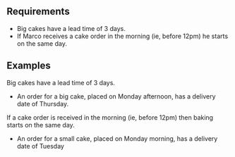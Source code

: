 ## Requirements

- Big cakes have a lead time of 3 days.
- If Marco receives a cake order in the morning (ie, before 12pm) he starts on the same day.

## Examples

Big cakes have a lead time of 3 days.

- An order for a big cake, placed on Monday afternoon, has a delivery date of Thursday.

If a cake order is received in the morning (ie, before 12pm) then baking starts on the same day.

- An order for a small cake, placed on Monday morning, has a delivery date of Tuesday
